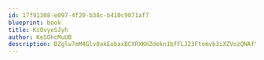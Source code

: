 ```yaml
---
id: 17f91308-e097-4f20-b38c-b410c9071af7
blueprint: book
title: KsOvyeSJyh
author: KeSOhcMuUB
description: BZglw7mM4Glv0akEobaxBCXRXKHZdekn1bfFLJ23Ftomvb3iXZVozQNAfYXrZQbZgQxydv1TG3xsmSQLZsOzRO4Tw5lbCGj0mOmQ
---
```

